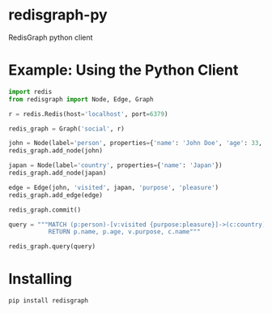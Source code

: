 # redisgraph-py
RedisGraph python client


# Example: Using the Python Client

```python
import redis
from redisgraph import Node, Edge, Graph

r = redis.Redis(host='localhost', port=6379)

redis_graph = Graph('social', r)

john = Node(label='person', properties={'name': 'John Doe', 'age': 33, 'gender': 'male', 'status': 'single'})
redis_graph.add_node(john)

japan = Node(label='country', properties={'name': 'Japan'})
redis_graph.add_node(japan)

edge = Edge(john, 'visited', japan, 'purpose', 'pleasure')
redis_graph.add_edge(edge)

redis_graph.commit()

query = """MATCH (p:person)-[v:visited {purpose:pleasure}]->(c:country)
    	   RETURN p.name, p.age, v.purpose, c.name"""

redis_graph.query(query)
```

# Installing
```
pip install redisgraph
```
